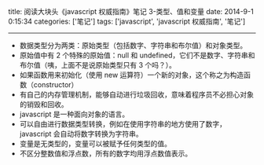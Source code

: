 title: 阅读大块头《javascript 权威指南》笔记 3-类型、值和变量
date: 2014-9-1 0:15:34
categories: ['笔记']
tags: ['javascript', 'javascript 权威指南', '笔记']

---

- 数据类型分为两类：原始类型（包括数字、字符串和布尔值）和对象类型。
- 原始值中有 2 个特殊的原始值：null 和 undefined，它们不是数字、字符串和布尔值（咦，上面不是说原始类型只有 3 个吗？）。
- 如果函数用来初始化（使用 new 运算符）一个新的对象，这个称之为构造函数（constructor）
- 有自己的内存管理机制，能够自动进行垃圾回收，意味着程序员不必担心对象的销毁和回收。
- javascript 是一种面向对象的语言。
- 可以自由进行数据类型转换，例如在使用字符串的地方使用了数字，javascript 会自动将数字转换为字符串。
- 变量是无类型的，变量可以被赋予任何类型的值。
- 不区分整数值和浮点数，所有的数字均用浮点数值表示。
